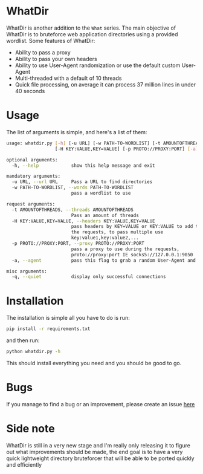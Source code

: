 # WhatDir

WhatDir is another addition to the `What` series. The main objective of WhatDir is to bruteforce web application directories using a provided wordlist. Some features of WhatDir:

 - Ability to pass a proxy
 - Ability to pass your own headers
 - Ability to use User-Agent randomization or use the default custom User-Agent
 - Multi-threaded with a default of 10 threads
 - Quick file processing, on average it can process 37 million lines in under 40 seconds

# Usage

The list of arguments is simple, and here's a list of them:

```bash
usage: whatdir.py [-h] [-u URL] [-w PATH-TO-WORDLIST] [-t AMOUNTOFTHREADS]
                  [-H KEY:VALUE,KEY=VALUE] [-p PROTO://PROXY:PORT] [-a] [-q]

optional arguments:
  -h, --help            show this help message and exit

mandatory arguments:
  -u URL, --url URL     Pass a URL to find directories
  -w PATH-TO-WORDLIST, --words PATH-TO-WORDLIST
                        pass a wordlist to use

request arguments:
  -t AMOUNTOFTHREADS, --threads AMOUNTOFTHREADS
                        Pass an amount of threads
  -H KEY:VALUE,KEY=VALUE, --headers KEY:VALUE,KEY=VALUE
                        pass headers by KEY=VALUE or KEY:VALUE to add them to
                        the requests, to pass multiple use
                        key:value1,key:value2,...
  -p PROTO://PROXY:PORT, --proxy PROTO://PROXY:PORT
                        pass a proxy to use during the requests,
                        proto://proxy:port IE socks5://127.0.0.1:9050
  -a, --agent           pass this flag to grab a random User-Agent and use it

misc arguments:
  -q, --quiet           display only successful connections
```

# Installation

The installation is simple all you have to do is run:

```bash
pip install -r requirements.txt
```

and then run:

```bash
python whatdir.py -h
```

This should install everything you need and you should be good to go.

# Bugs

If you manage to find a bug or an improvement, please create an issue [here](https://github.com/Ekultek/WhatDir/issues)

# Side note

WhatDir is still in a very new stage and I'm really only releasing it to figure out what improvements should be made, the end goal is to have a very quick lightweight directory bruteforcer that will be able to be ported quickly and efficiently